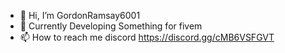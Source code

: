 - 👋 Hi, I’m GordonRamsay6001
- 👀 Currently Developing Something for fivem
- 📫 How to reach me discord https://discord.gg/cMB6VSFGVT


<!---
I'll put something in here eventually xD
--->
